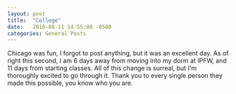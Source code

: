 ```yaml
---
layout: post
title:  "College"
date:   2016-08-11 14:55:00 -0500
categories: General Posts
---
```

Chicago was fun, I forgot to post anything, but it was an excellent day. As of right this second, I am 6 days away from moving into my dorm at IPFW, and 11 days from starting classes. All of this change is surreal, but I'm thoroughly excited to go through it. Thank you to every single person they made this possible, you know who you are.

[jekyll-docs]: http://jekyllrb.com/docs/home
[jekyll-gh]:   https://github.com/jekyll/jekyll
[jekyll-talk]: https://talk.jekyllrb.com/
